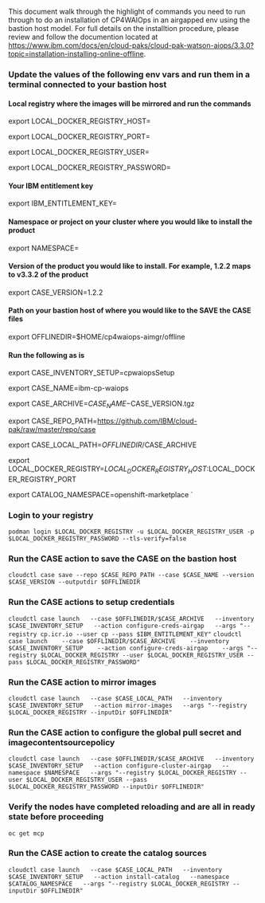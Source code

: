 This document walk through the highlight of commands you need to run through to do an installation of CP4WAIOps in an airgapped env using the bastion host model.
For full details on the installtion procedure, please review and follow the documention located at https://www.ibm.com/docs/en/cloud-paks/cloud-pak-watson-aiops/3.3.0?topic=installation-installing-online-offline.

### Update the values of the following env vars and run them in a terminal connected to your bastion host
#### Local registry where the images will be mirrored and run the commands
export LOCAL_DOCKER_REGISTRY_HOST=

export LOCAL_DOCKER_REGISTRY_PORT=

export LOCAL_DOCKER_REGISTRY_USER=

export LOCAL_DOCKER_REGISTRY_PASSWORD=

#### Your IBM entitlement key
export IBM_ENTITLEMENT_KEY=

#### Namespace or project on your cluster where you would like to install the product
export NAMESPACE=

#### Version of the product you would like to install.  For example, 1.2.2 maps to v3.3.2 of the product
export CASE_VERSION=1.2.2

#### Path on your bastion host of where you would like to the SAVE the CASE files
export OFFLINEDIR=$HOME/cp4waiops-aimgr/offline

#### Run the following as is
export CASE_INVENTORY_SETUP=cpwaiopsSetup

export CASE_NAME=ibm-cp-waiops

export CASE_ARCHIVE=$CASE_NAME-$CASE_VERSION.tgz

export CASE_REPO_PATH=https://github.com/IBM/cloud-pak/raw/master/repo/case

export CASE_LOCAL_PATH=$OFFLINEDIR/$CASE_ARCHIVE

export LOCAL_DOCKER_REGISTRY=$LOCAL_DOCKER_REGISTRY_HOST:$LOCAL_DOCKER_REGISTRY_PORT

export CATALOG_NAMESPACE=openshift-marketplace
`
### Login to your registry
`podman login $LOCAL_DOCKER_REGISTRY -u $LOCAL_DOCKER_REGISTRY_USER -p $LOCAL_DOCKER_REGISTRY_PASSWORD --tls-verify=false`

### Run the CASE action to save the CASE on the bastion host
`cloudctl case save --repo $CASE_REPO_PATH --case $CASE_NAME --version $CASE_VERSION --outputdir $OFFLINEDIR`

### Run the CASE actions to setup credentials
`cloudctl case launch   --case $OFFLINEDIR/$CASE_ARCHIVE   --inventory $CASE_INVENTORY_SETUP   --action configure-creds-airgap   --args "--registry cp.icr.io --user cp --pass $IBM_ENTITLEMENT_KEY"`
`cloudctl case launch    --case $OFFLINEDIR/$CASE_ARCHIVE    --inventory $CASE_INVENTORY_SETUP    --action configure-creds-airgap    --args "--registry $LOCAL_DOCKER_REGISTRY --user $LOCAL_DOCKER_REGISTRY_USER --pass $LOCAL_DOCKER_REGISTRY_PASSWORD"`

### Run the CASE action to mirror images
`cloudctl case launch   --case $CASE_LOCAL_PATH   --inventory $CASE_INVENTORY_SETUP   --action mirror-images   --args "--registry $LOCAL_DOCKER_REGISTRY --inputDir $OFFLINEDIR"`

### Run the CASE action to configure the global pull secret and imagecontentsourcepolicy
`cloudctl case launch   --case $OFFLINEDIR/$CASE_ARCHIVE   --inventory $CASE_INVENTORY_SETUP   --action configure-cluster-airgap   --namespace $NAMESPACE   --args "--registry $LOCAL_DOCKER_REGISTRY --user $LOCAL_DOCKER_REGISTRY_USER --pass $LOCAL_DOCKER_REGISTRY_PASSWORD --inputDir $OFFLINEDIR"`

### Verify the nodes have completed reloading and are all in ready state before proceeding
`oc get mcp`

### Run the CASE action to create the catalog sources
`cloudctl case launch   --case $CASE_LOCAL_PATH   --inventory $CASE_INVENTORY_SETUP   --action install-catalog   --namespace $CATALOG_NAMESPACE   --args "--registry $LOCAL_DOCKER_REGISTRY --inputDir $OFFLINEDIR"`
